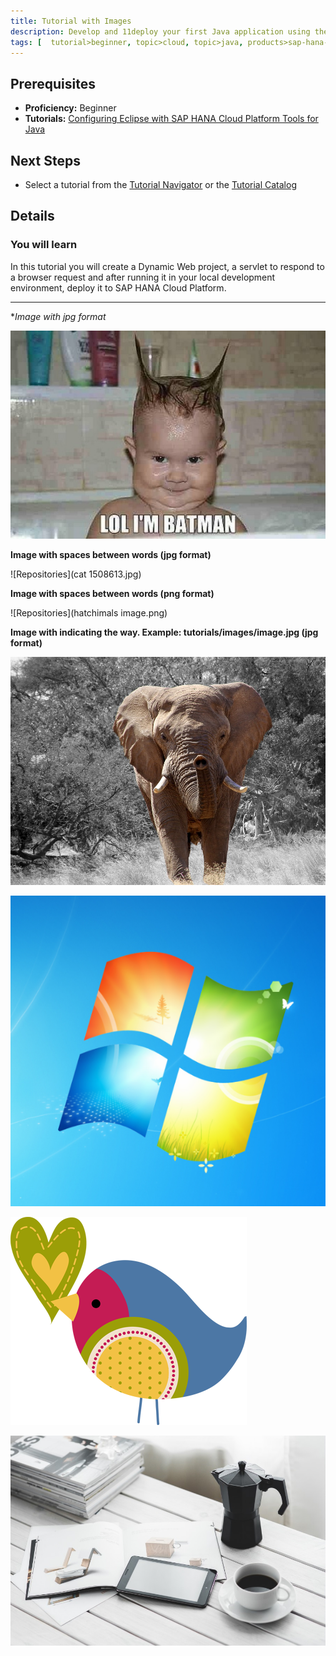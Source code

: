 ```yaml
---
title: Tutorial with Images
description: Develop and 11deploy your first Java application using the SAP HANA Cloud Platform Tools for Java
tags: [  tutorial>beginner, topic>cloud, topic>java, products>sap-hana-cloud-platform ]
---
```

## Prerequisites  
 - **Proficiency:** Beginner
 - **Tutorials:** [Configuring Eclipse with SAP HANA Cloud Platform Tools for Java](https://github.com/mamosova/tutorials/edit/master/tutorials/test1111/accardion.md)

## Next Steps
 - Select a tutorial from the [Tutorial Navigator](http://go.sap.com/developer/tutorial-navigator.html) or the [Tutorial Catalog](http://go.sap.com/developer/tutorials.html)

## Details
### You will learn  
In this tutorial you will create a Dynamic Web project, a servlet to respond to a browser request and after running it in your local development environment, deploy it to SAP HANA Cloud Platform.


---

**Image with *jpg format**

   ![Repositories](Funny-Baby-11.jpg)
   
   
   **Image with spaces between words (jpg format)**

   ![Repositories](cat 1508613.jpg) 
   
   
   **Image with spaces between words (png format)**

   ![Repositories](hatchimals image.png)
   
   
   **Image with indicating the way. Example: tutorials/images/image.jpg (jpg format)**
   
   ![Relative](tutorials/with_Image/elephant.jpg)
   
      
    
   ![Repositories](Capture.PNG)
    
   ![Repositories](LidodpXeT.png)
   
   ![Repositories](F100010654.JPG)

